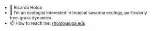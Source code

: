 - 👋 Ricardo Holdo
- 👀 I’m an ecologist interested in tropical savanna ecology, particularly tree-grass dynamics
- 📫 How to reach me: rholdo@uga.edu

<!---
rholdo/rholdo is a ✨ special ✨ repository because its `README.md` (this file) appears on your GitHub profile.
You can click the Preview link to take a look at your changes.
--->

